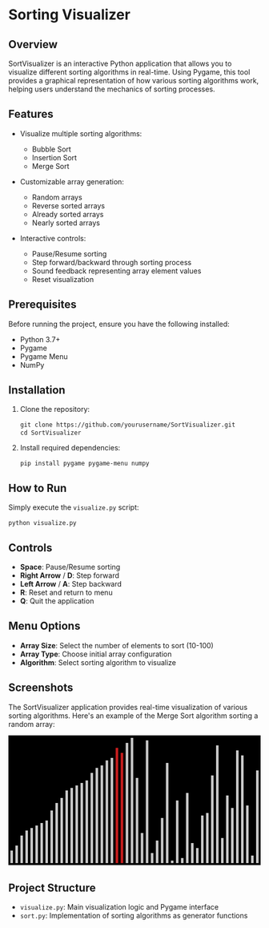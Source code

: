 # Sorting Visualizer

## Overview

SortVisualizer is an interactive Python application that allows you to visualize different sorting algorithms in real-time. Using Pygame, this tool provides a graphical representation of how various sorting algorithms work, helping users understand the mechanics of sorting processes.

## Features

-   Visualize multiple sorting algorithms:

    -   Bubble Sort
    -   Insertion Sort
    -   Merge Sort

-   Customizable array generation:

    -   Random arrays
    -   Reverse sorted arrays
    -   Already sorted arrays
    -   Nearly sorted arrays

-   Interactive controls:
    -   Pause/Resume sorting
    -   Step forward/backward through sorting process
    -   Sound feedback representing array element values
    -   Reset visualization

## Prerequisites

Before running the project, ensure you have the following installed:

-   Python 3.7+
-   Pygame
-   Pygame Menu
-   NumPy

## Installation

1. Clone the repository:

    ```
    git clone https://github.com/yourusername/SortVisualizer.git
    cd SortVisualizer
    ```

2. Install required dependencies:
    ```
    pip install pygame pygame-menu numpy
    ```

## How to Run

Simply execute the `visualize.py` script:

```
python visualize.py
```

## Controls

-   **Space**: Pause/Resume sorting
-   **Right Arrow** / **D**: Step forward
-   **Left Arrow** / **A**: Step backward
-   **R**: Reset and return to menu
-   **Q**: Quit the application

## Menu Options

-   **Array Size**: Select the number of elements to sort (10-100)
-   **Array Type**: Choose initial array configuration
-   **Algorithm**: Select sorting algorithm to visualize

## Screenshots

The SortVisualizer application provides real-time visualization of various sorting algorithms. Here's an example of the Merge Sort algorithm sorting a random array:

![Merge Sort Visualization](merge-sort-example.png)

## Project Structure

-   `visualize.py`: Main visualization logic and Pygame interface
-   `sort.py`: Implementation of sorting algorithms as generator functions
